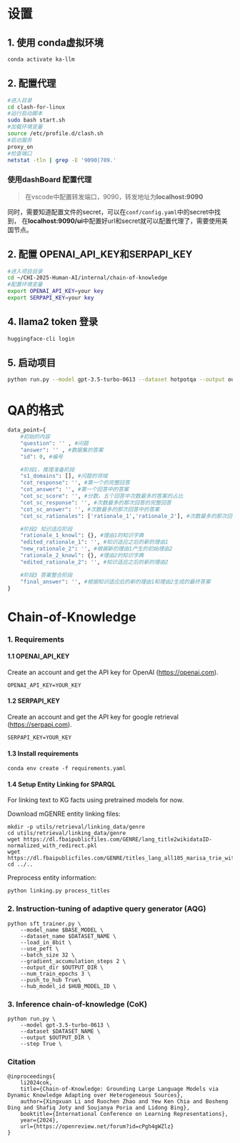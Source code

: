 # 设置

## 1. 使用 conda虚拟环境

```bash
conda activate ka-llm
```

## 2. 配置代理

```bash
#进入目录
cd clash-for-linux
#运行启动脚本
sudo bash start.sh
#加载环境变量
source /etc/profile.d/clash.sh
#启动服务
proxy_on
#检查端口
netstat -tln | grep -E '9090|789.'
```

### 使用dashBoard 配置代理
>在vscode中配置转发端口，9090，转发地址为**localhost:9090**

同时，需要知道配置文件的secret，可以在`conf/config.yaml`中的secret中找到，
在**localhost:9090/ui**中配置好url和secret就可以配置代理了，需要使用美国节点。

## 2. 配置 OPENAI_API_KEY和SERPAPI_KEY

```bash
#进入项目目录
cd ~/CHI-2025-Human-AI/internal/chain-of-knowledge
#配置环境变量
export OPENAI_API_KEY=your key
export SERPAPI_KEY=your key
```

## 4. llama2 token 登录

```bash
huggingface-cli login
```

## 5. 启动项目 
```bash
python run.py --model gpt-3.5-turbo-0613 --dataset hotpotqa --output outputs/hotpotqa/hotpotqa_output.json --step True
```

# QA的格式

```python
data_point={
    #初始的内容
    "question": '' , #问题
    "answer": '' , #数据集的答案
    "id": 0, #编号

    #阶段1，推理准备阶段
    "s1_domains": [], #问题的领域
    "cot_response": '', #第一个的完整回答
    "cot_answer": '', #第一个回答中的答案
    "cot_sc_score": '', #分数，五个回答中次数最多的答案的占比
    "cot_sc_response": '', #次数最多的那次回答的完整回答
    "cot_sc_answer": '', #次数最多的那次回答中的答案
    "cot_sc_rationales": ['rationale_1','rationale_2'], #次数最多的那次回答中的理由1，理由2

    #阶段2 知识适应阶段
    "rationale_1_knowl": {}, #理由1的知识字典
    "edited_rationale_1": '', #知识适应之后的新的理由1
    "new_rationale_2": '', #根据新的理由1产生的初始理由2
    "rationale_2_knowl": {}, #理由2的知识字典
    "edited_rationale_2": '', #知识适应之后的新的理由2

    #阶段3 答案整合阶段
    "final_answer": '', #根据知识适应后的新的理由1和理由2生成的最终答案
}
```

# Chain-of-Knowledge

### 1. Requirements
#### 1.1 OPENAI_API_KEY
Create an account and get the API key for OpenAI (https://openai.com).

```
OPENAI_API_KEY=YOUR_KEY
```
#### 1.2 SERPAPI_KEY
Create an account and get the API key for google retrieval (https://serpapi.com).

```
SERPAPI_KEY=YOUR_KEY
```

#### 1.3 Install requirements
```
conda env create -f requirements.yaml
```

#### 1.4 Setup Entity Linking for SPARQL

For linking text to KG facts using pretrained models for now.

Download mGENRE entity linking files:

```
mkdir -p utils/retrieval/linking_data/genre
cd utils/retrieval/linking_data/genre
wget https://dl.fbaipublicfiles.com/GENRE/lang_title2wikidataID-normalized_with_redirect.pkl
wget https://dl.fbaipublicfiles.com/GENRE/titles_lang_all105_marisa_trie_with_redirect.pkl
cd ../..
```

Preprocess entity information:

```
python linking.py process_titles
```

### 2. Instruction-tuning of adaptive query generator (AQG)
```
python sft_trainer.py \
    --model_name $BASE_MODEL \
    --dataset_name $DATASET_NAME \
    --load_in_8bit \
    --use_peft \
    --batch_size 32 \
    --gradient_accumulation_steps 2 \
    --output_dir $OUTPUT_DIR \
    --num_train_epochs 3 \
    --push_to_hub True\
    --hub_model_id $HUB_MODEL_ID \
```

### 3. Inference chain-of-knowledge (CoK)
```
python run.py \
    --model gpt-3.5-turbo-0613 \
    --dataset $DATASET_NAME \
    --output $OUTPUT_DIR \
    --step True \
```

### Citation
```
@inproceedings{
    li2024cok,
    title={Chain-of-Knowledge: Grounding Large Language Models via Dynamic Knowledge Adapting over Heterogeneous Sources},
    author={Xingxuan Li and Ruochen Zhao and Yew Ken Chia and Bosheng Ding and Shafiq Joty and Soujanya Poria and Lidong Bing},
    booktitle={International Conference on Learning Representations},
    year={2024},
    url={https://openreview.net/forum?id=cPgh4gWZlz}
}
```
